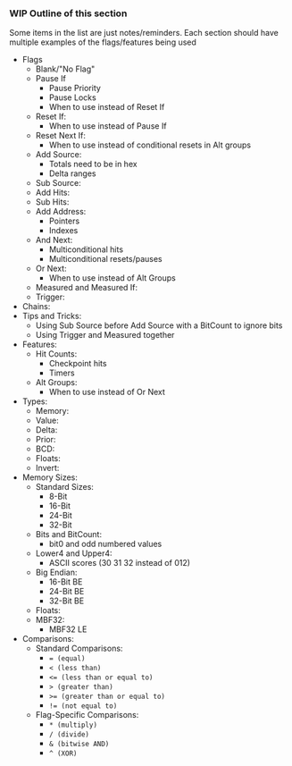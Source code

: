 ### WIP Outline of this section
Some items in the list are just notes/reminders. Each section should have multiple examples of the flags/features being used

- Flags
  - Blank/"No Flag"
  - Pause If
    - Pause Priority
    - Pause Locks
    - When to use instead of Reset If
  - Reset If:
    - When to use instead of Pause If
  - Reset Next If:
    - When to use instead of conditional resets in Alt groups
  - Add Source:
    - Totals need to be in hex
    - Delta ranges
  - Sub Source:
  - Add Hits:
  - Sub Hits:
  - Add Address:
    - Pointers
    - Indexes
  - And Next:
    - Multiconditional hits
    - Multiconditional resets/pauses
  - Or Next:
    - When to use instead of Alt Groups
  - Measured and Measured If:
  - Trigger:
- Chains:
- Tips and Tricks:
  - Using Sub Source before Add Source with a BitCount to ignore bits
  - Using Trigger and Measured together
- Features:
  - Hit Counts:
    - Checkpoint hits
    - Timers
  - Alt Groups:
     - When to use instead of Or Next
- Types:
  - Memory:
  - Value:
  - Delta:
  - Prior:
  - BCD:
  - Floats:
  - Invert:
- Memory Sizes:
  - Standard Sizes:
    - 8-Bit
    - 16-Bit
    - 24-Bit
    - 32-Bit
  - Bits and BitCount:
    - bit0 and odd numbered values
  - Lower4 and Upper4:
    - ASCII scores (30 31 32 instead of 012)
  - Big Endian:
    - 16-Bit BE
    - 24-Bit BE
    - 32-Bit BE
  - Floats:
  - MBF32:
    - MBF32 LE
- Comparisons:
  - Standard Comparisons:
    - `= (equal)`
    - `< (less than)`
    - `<= (less than or equal to)`
    - `> (greater than)`
    - `>= (greater than or equal to)`
    - `!= (not equal to)`
  - Flag-Specific Comparisons:
    - `* (multiply)`
    - `/ (divide)`
    - `& (bitwise AND)`
    - `^ (XOR)`
